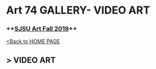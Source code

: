 # **Art 74 GALLERY- VIDEO ART**

### **++[SJSU Art Fall 2019](https://carriehott.github.io/sjsu-art74/)++**

[<Back to HOME PAGE](https://carriehott.github.io/sjsu-art74/)

## > VIDEO ART

